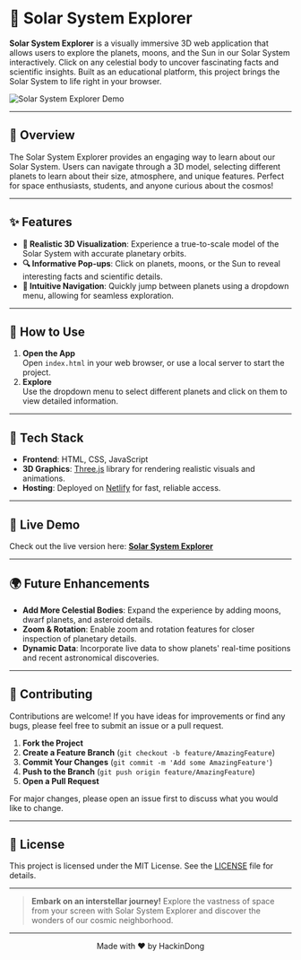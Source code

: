 # 🌌 Solar System Explorer

**Solar System Explorer** is a visually immersive 3D web application that allows users to explore the planets, moons, and the Sun in our Solar System interactively. Click on any celestial body to uncover fascinating facts and scientific insights. Built as an educational platform, this project brings the Solar System to life right in your browser.

![Solar System Explorer Demo](link-to-your-demo-image-or-gif) <!-- Add a link to a demo image or GIF here -->

---

## 🌠 Overview
The Solar System Explorer provides an engaging way to learn about our Solar System. Users can navigate through a 3D model, selecting different planets to learn about their size, atmosphere, and unique features. Perfect for space enthusiasts, students, and anyone curious about the cosmos!

---

## ✨ Features
- **🌠 Realistic 3D Visualization**: Experience a true-to-scale model of the Solar System with accurate planetary orbits.
- **🔍 Informative Pop-ups**: Click on planets, moons, or the Sun to reveal interesting facts and scientific details.
- **🚀 Intuitive Navigation**: Quickly jump between planets using a dropdown menu, allowing for seamless exploration.

---

## 📖 How to Use
1. **Open the App**  
   Open `index.html` in your web browser, or use a local server to start the project.
2. **Explore**  
   Use the dropdown menu to select different planets and click on them to view detailed information.

---

## 🔧 Tech Stack
- **Frontend**: HTML, CSS, JavaScript
- **3D Graphics**: [Three.js](https://threejs.org/) library for rendering realistic visuals and animations.
- **Hosting**: Deployed on [Netlify](https://www.netlify.com/) for fast, reliable access.

---

## 🚀 Live Demo
Check out the live version here: [**Solar System Explorer**](https://stalwart-semifreddo-fd8384.netlify.app)

---

## 🌍 Future Enhancements
- **Add More Celestial Bodies**: Expand the experience by adding moons, dwarf planets, and asteroid details.
- **Zoom & Rotation**: Enable zoom and rotation features for closer inspection of planetary details.
- **Dynamic Data**: Incorporate live data to show planets' real-time positions and recent astronomical discoveries.

---

## 🤝 Contributing
Contributions are welcome! If you have ideas for improvements or find any bugs, please feel free to submit an issue or a pull request.

1. **Fork the Project**
2. **Create a Feature Branch** (`git checkout -b feature/AmazingFeature`)
3. **Commit Your Changes** (`git commit -m 'Add some AmazingFeature'`)
4. **Push to the Branch** (`git push origin feature/AmazingFeature`)
5. **Open a Pull Request**

For major changes, please open an issue first to discuss what you would like to change.

---

## 📄 License
This project is licensed under the MIT License. See the [LICENSE](LICENSE) file for details.

---

> **Embark on an interstellar journey!** Explore the vastness of space from your screen with Solar System Explorer and discover the wonders of our cosmic neighborhood.

---

<p align="center">Made with ❤️ by HackinDong</p>
